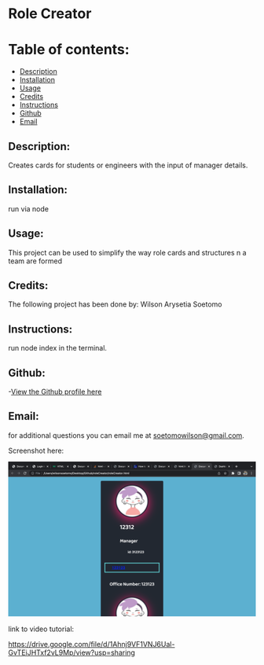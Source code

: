 
# Role Creator

# Table of contents:
- [Description](#description)
- [Installation](#install)
- [Usage](#usage)
- [Credits](#credits)
- [Instructions](#instructions)
- [Github](#github)
- [Email](#email)

## Description:

Creates cards for students or engineers with the input of manager details. 
## Installation:

run via node
## Usage:

This project can be used to simplify the way role cards and structures n a team are formed
## Credits:

The following project has been done by: Wilson Arysetia Soetomo
## Instructions:

run node index in the terminal.
## Github:

-[View the Github profile here](https://github.com/wilson148)
## Email:

for additional questions you can email me at soetomowilson@gmail.com.

Screenshot here:

![Alt text](./role%20incomplete.png "Role Creator")

link to video tutorial:

https://drive.google.com/file/d/1Ahnj9VF1VNJ6Ual-GvTEiJHTxf2vL9Mp/view?usp=sharing


    